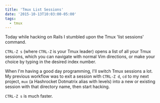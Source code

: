 ```yaml
---
title: 'Tmux List Sessions'
date: '2015-10-13T10:03:00-05:00'
tags:
  - tmux
---
```


Today while hacking on Rails I stumbled upon the Tmux 'list sessions' command.

`CTRL-Z s` (where `CTRL-Z` is your Tmux leader) opens a list of all your Tmux sessions, which you can navigate with normal Vim directions, or make your choice by typing in the desired index number.

When I'm having a good day programming, I'll switch Tmux sessions a lot. My previous workflow was to exit a session with `CTRL-Z d`, `cd` to my next project, `mux` (a Hashrocket Dotmatrix alias with levels) into a new or existing session with that directory name, then start hacking.

`CTRL-Z s` is much faster.